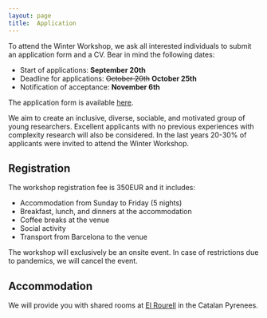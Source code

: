 ```yaml
---
layout: page
title:  Application
---
```


To attend the Winter Workshop, we ask all interested individuals to submit an application form and a CV. Bear in mind the following dates:

- Start of applications: **September 20th**
- Deadline for applications: ~~October 20th~~ **October 25th**
- Notification of acceptance: **November 6th**

The application form is available [here](https://forms.gle/wUn8vCVpjqXkvCjd9).

We aim to create an inclusive, diverse, sociable, and motivated group of young researchers. Excellent applicants with no previous experiences with complexity research will also be considered. In the last years 20-30% of applicants were invited to attend the Winter Workshop.

## Registration

The workshop registration fee is 350EUR and it includes:
- Accommodation from Sunday to Friday (5 nights)
- Breakfast, lunch, and dinners at the accommodation
- Coffee breaks at the venue
- Social activity
- Transport from Barcelona to the venue

The workshop will exclusively be an onsite event. In case of restrictions due to pandemics, we will cancel the event.

## Accommodation

We will provide you with shared rooms at [El Rourell](https://www.corriolserveis.com/) in the Catalan Pyrenees. 

<!---
We will split the rooms based on gender. In case you prefer to have a single room, please send us an email to [wwcs2024@gmail.com](mailto:wwcs2024@gmail.com).


## Travel Grant

We hope to enable all students independent of financial means to attend the winter school. Therefore, we have reserved a limited budget for travel grants. Please send us an email with a motivation (200 words) and a list of needed funds to our email address [wwcs2024@gmail.com](mailto:wwcs2024@gmail.com). With the acceptance letter, we will notify you with how much money we can support you. In case the required budget exceeds the available funds, we might not be able to cover all your needed costs.
-->

